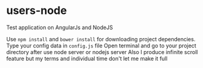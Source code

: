 # users-node
Test application on AngularJs and NodeJS

Use `npm install` and `bower install` for downloading project dependencies.
Type your config data in `config.js` file
Open terminal and go to your project directory after use node server or nodejs server
Also I produce infinite scroll feature but my terms and individual time don't let me make it full
